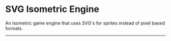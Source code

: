 # SVG Isometric Engine

An Isometric game engine that uses SVG's for sprites instead of pixel based
formats.

---